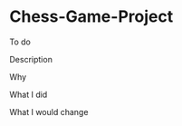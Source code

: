 # Chess-Game-Project
<p>To do</p>
<p>Description</p>
<p>Why</p>
<p>What I did</p>
<p>What I would change</p>
